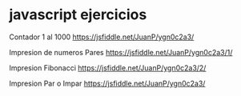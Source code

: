 # javascript ejercicios

Contador 1 al 1000
https://jsfiddle.net/JuanP/ygn0c2a3/

Impresion de numeros Pares
https://jsfiddle.net/JuanP/ygn0c2a3/1/

Impresion Fibonacci
https://jsfiddle.net/JuanP/ygn0c2a3/2/

Impresion Par o Impar
https://jsfiddle.net/JuanP/ygn0c2a3/

